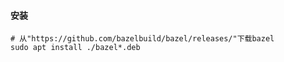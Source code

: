 #### 安装

```
# 从"https://github.com/bazelbuild/bazel/releases/"下载bazel
sudo apt install ./bazel*.deb
```

